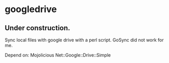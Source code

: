 # googledrive
Under construction. 
-------------------
Sync local files with google drive with a perl script. GoSync did not work for me.

Depend on:
Mojolicious
Net::Google::Drive::Simple
